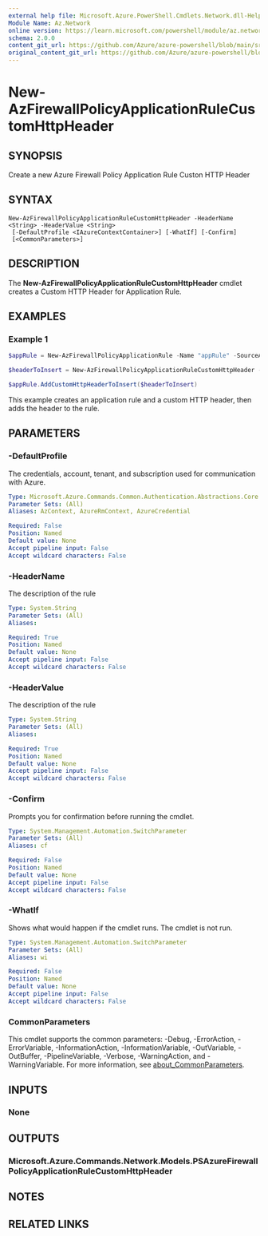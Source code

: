 ```yaml
---
external help file: Microsoft.Azure.PowerShell.Cmdlets.Network.dll-Help.xml
Module Name: Az.Network
online version: https://learn.microsoft.com/powershell/module/az.network/new-azfirewallpolicyapplicationrulecustomhttpHeader
schema: 2.0.0
content_git_url: https://github.com/Azure/azure-powershell/blob/main/src/Network/Network/help/New-AzFirewallPolicyApplicationRuleCustomHttpHeader.md
original_content_git_url: https://github.com/Azure/azure-powershell/blob/main/src/Network/Network/help/New-AzFirewallPolicyApplicationRuleCustomHttpHeader.md
---
```


# New-AzFirewallPolicyApplicationRuleCustomHttpHeader

## SYNOPSIS
Create a new Azure Firewall Policy Application Rule Custon HTTP Header

## SYNTAX

```
New-AzFirewallPolicyApplicationRuleCustomHttpHeader -HeaderName <String> -HeaderValue <String>
 [-DefaultProfile <IAzureContextContainer>] [-WhatIf] [-Confirm]
 [<CommonParameters>]
```

## DESCRIPTION
The **New-AzFirewallPolicyApplicationRuleCustomHttpHeader** cmdlet creates a Custom HTTP Header for Application Rule.

## EXAMPLES

### Example 1
```powershell
$appRule = New-AzFirewallPolicyApplicationRule -Name "appRule" -SourceAddress "192.168.0.0/16" -TargetFqdn "*.contoso.com" -Protocol "https:443"

$headerToInsert = New-AzFirewallPolicyApplicationRuleCustomHttpHeader -HeaderName "Restrict-Access-To-Tenants" -HeaderValue "contoso.com,fabrikam.onmicrosoft.com"

$appRule.AddCustomHttpHeaderToInsert($headerToInsert)
```

This example creates an application rule and a custom HTTP header, then adds the header to the rule.

## PARAMETERS

### -DefaultProfile
The credentials, account, tenant, and subscription used for communication with Azure.

```yaml
Type: Microsoft.Azure.Commands.Common.Authentication.Abstractions.Core.IAzureContextContainer
Parameter Sets: (All)
Aliases: AzContext, AzureRmContext, AzureCredential

Required: False
Position: Named
Default value: None
Accept pipeline input: False
Accept wildcard characters: False
```

### -HeaderName
The description of the rule

```yaml
Type: System.String
Parameter Sets: (All)
Aliases:

Required: True
Position: Named
Default value: None
Accept pipeline input: False
Accept wildcard characters: False
```

### -HeaderValue
The description of the rule

```yaml
Type: System.String
Parameter Sets: (All)
Aliases:

Required: True
Position: Named
Default value: None
Accept pipeline input: False
Accept wildcard characters: False
```

### -Confirm
Prompts you for confirmation before running the cmdlet.

```yaml
Type: System.Management.Automation.SwitchParameter
Parameter Sets: (All)
Aliases: cf

Required: False
Position: Named
Default value: None
Accept pipeline input: False
Accept wildcard characters: False
```

### -WhatIf
Shows what would happen if the cmdlet runs. The cmdlet is not run.

```yaml
Type: System.Management.Automation.SwitchParameter
Parameter Sets: (All)
Aliases: wi

Required: False
Position: Named
Default value: None
Accept pipeline input: False
Accept wildcard characters: False
```

### CommonParameters
This cmdlet supports the common parameters: -Debug, -ErrorAction, -ErrorVariable, -InformationAction, -InformationVariable, -OutVariable, -OutBuffer, -PipelineVariable, -Verbose, -WarningAction, and -WarningVariable. For more information, see [about_CommonParameters](http://go.microsoft.com/fwlink/?LinkID=113216).

## INPUTS

### None

## OUTPUTS

### Microsoft.Azure.Commands.Network.Models.PSAzureFirewallPolicyApplicationRuleCustomHttpHeader

## NOTES

## RELATED LINKS
